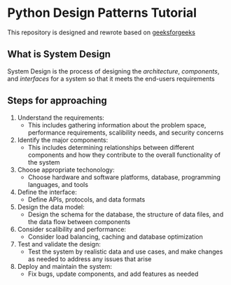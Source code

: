 # Python Design Patterns Tutorial

This repository is designed and rewrote based on [geeksforgeeks](https://www.geeksforgeeks.org/python-design-patterns/)

## What is System Design

System Design is the process of designing the *architecture*, *components*, and *interfaces* for a system so that it meets the end-users requirements

## Steps for approaching

1. Understand the requirements:
    - This includes gathering information about the problem space, performance requirements, scalibility needs, and security concerns
2. Identify the major components:
    - This includes determining relationships between different components and how they contribute to the overall functionality of the system
3. Choose appropriate techonology:
    - Choose hardware and software platforms, database, programming languages, and tools
4. Define the interface:
    - Define APIs, protocols, and data formats
5. Design the data model:
    - Design the schema for the database, the structure of data files, and the data flow between components
6. Consider scalibility and performance:
    - Consider load balancing, caching and database optimization
7. Test and validate the design:
    - Test the system by realistic data and use cases, and make changes as needed to address any issues that arise
8. Deploy and maintain the system:
    - Fix bugs, update components, and add features as needed